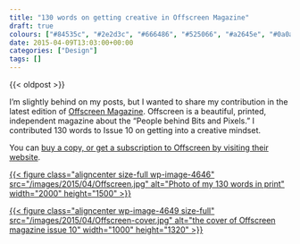 ```yaml
---
title: "130 words on getting creative in Offscreen Magazine"
draft: true
colours: ["#84535c", "#2e2d3c", "#666486", "#525066", "#a2645e", "#0a0a0a", "#a48964"]
date: 2015-04-09T13:03:00+00:00
categories: ["Design"]
tags: []
---
```


{{< oldpost >}}

I’m slightly behind on my posts, but I wanted to share my contribution in the latest edition of [Offscreen Magazine](http://www.offscreenmag.com). Offscreen is a beautiful, printed, independent magazine about the “People behind Bits and Pixels.” I contributed 130 words to Issue 10 on getting into a creative mindset.

You can [buy a copy, or get a subscription to Offscreen by visiting their website](http://www.offscreenmag.com/buy/).

[{{< figure class="aligncenter size-full wp-image-4646" src="/images/2015/04/Offscreen.jpg" alt="Photo of my 130 words in print" width="2000" height="1500" >}}](/images/2015/04/Offscreen.jpg)

[{{< figure class="aligncenter wp-image-4649 size-full" src="/images/2015/04/Offscreen-cover.jpg" alt="the cover of Offscreen magazine issue 10" width="1000" height="1320" >}}](http://www.offscreenmag.com)
